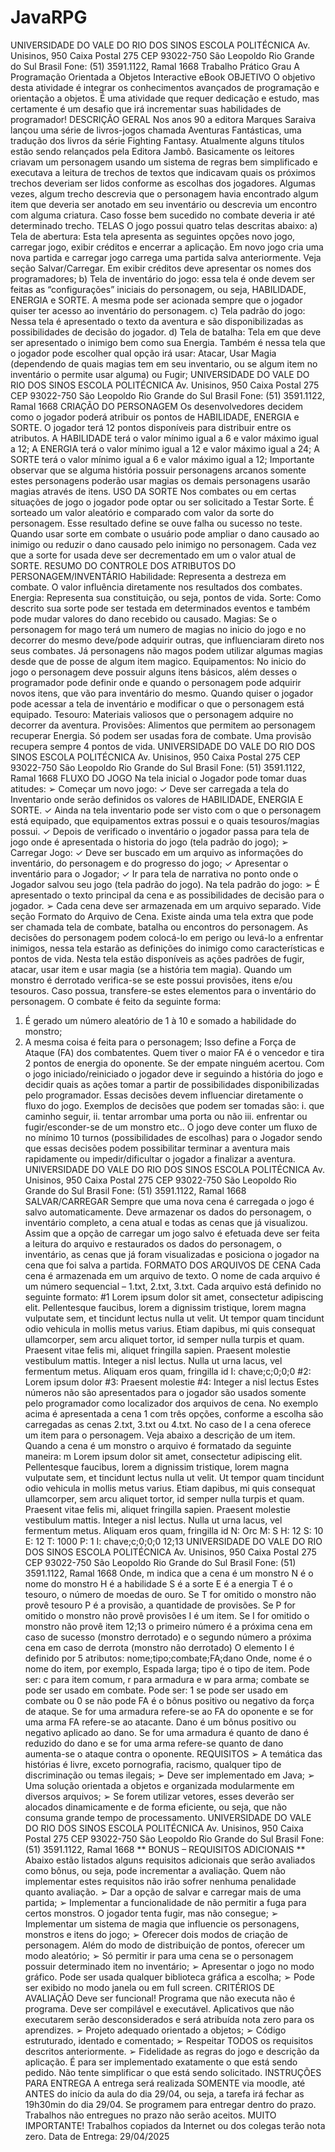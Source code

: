 # JavaRPG

UNIVERSIDADE DO VALE DO RIO DOS SINOS
ESCOLA POLITÉCNICA
Av. Unisinos, 950 Caixa Postal 275 CEP 93022-750 São Leopoldo Rio Grande do Sul Brasil
Fone: (51) 3591.1122, Ramal 1668
Trabalho Prático Grau A
Programação Orientada a Objetos
Interactive eBook
OBJETIVO
O objetivo desta atividade é integrar os conhecimentos avançados de programação e orientação a
objetos. É uma atividade que requer dedicação e estudo, mas certamente é um desafio que irá incrementar
suas habilidades de programador!
DESCRIÇÃO GERAL
Nos anos 90 a editora Marques Saraiva lançou uma série de livros-jogos chamada Aventuras Fantásticas,
uma tradução dos livros da série Fighting Fantasy. Atualmente alguns títulos estão sendo relançados pela
Editora Jambô. Basicamente os leitores criavam um personagem usando um sistema de regras bem
simplificado e executava a leitura de trechos de textos que indicavam quais os próximos trechos deveriam ser
lidos conforme as escolhas dos jogadores. Algumas vezes, algum trecho descrevia que o personagem havia
encontrado algum item que deveria ser anotado em seu inventário ou descrevia um encontro com alguma
criatura. Caso fosse bem sucedido no combate deveria ir até determinado trecho.
TELAS
O jogo possui quatro telas descritas abaixo:
a) Tela de abertura: Esta tela apresenta as seguintes opções novo jogo, carregar jogo, exibir créditos e
encerrar a aplicação. Em novo jogo cria uma nova partida e carregar jogo carrega uma partida salva
anteriormente. Veja seção Salvar/Carregar. Em exibir créditos deve apresentar os nomes dos programadores;
b) Tela de inventário do jogo: essa tela é onde devem ser feitas as “configurações” iniciais do
personagem, ou seja, HABILIDADE, ENERGIA e SORTE. A mesma pode ser acionada sempre que o jogador
quiser ter acesso ao inventário do personagem.
c) Tela padrão do jogo: Nessa tela é apresentado o texto da aventura e são disponibilizadas as
possibilidades de decisão do jogador.
d) Tela de batalha: Tela em que deve ser apresentado o inimigo bem como sua Energia. Também é
nessa tela que o jogador pode escolher qual opção irá usar: Atacar, Usar Magia (dependendo de quais magias
tem em seu inventario, ou se algum item no inventário o permite usar alguma) ou Fugir;
UNIVERSIDADE DO VALE DO RIO DOS SINOS
ESCOLA POLITÉCNICA
Av. Unisinos, 950 Caixa Postal 275 CEP 93022-750 São Leopoldo Rio Grande do Sul Brasil
Fone: (51) 3591.1122, Ramal 1668
CRIAÇÃO DO PERSONAGEM
Os desenvolvedores decidem como o jogador poderá atribuir os pontos de HABILIDADE, ENERGIA e
SORTE. O jogador terá 12 pontos disponíveis para distribuir entre os atributos.
A HABILIDADE terá o valor mínimo igual a 6 e valor máximo igual a 12;
A ENERGIA terá o valor mínimo igual a 12 e valor máximo igual a 24;
A SORTE terá o valor mínimo igual a 6 e valor máximo igual a 12;
Importante observar que se alguma história possuir personagens arcanos somente estes personagens
poderão usar magias os demais personagens usarão magias através de itens.
USO DA SORTE
Nos combates ou em certas situações de jogo o jogador pode optar ou ser solicitado a Testar Sorte. É
sorteado um valor aleatório e comparado com valor da sorte do personagem. Esse resultado define se ouve
falha ou sucesso no teste. Quando usar sorte em combate o usuário pode ampliar o dano causado ao inimigo
ou reduzir o dano causado pelo inimigo no personagem. Cada vez que a sorte for usada deve ser
decrementado em um o valor atual de SORTE.
RESUMO DO CONTROLE DOS ATRIBUTOS DO PERSONAGEM/INVENTÁRIO
Habilidade: Representa a destreza em combate. O valor influência diretamente nos resultados dos
combates.
Energia: Representa sua constituição, ou seja, pontos de vida.
Sorte: Como descrito sua sorte pode ser testada em determinados eventos e também pode mudar
valores do dano recebido ou causado.
Magias: Se o personagem for mago terá um numero de magias no inicio do jogo e no decorrer do
mesmo deve/pode adquirir outras, que influenciaram direto nos seus combates. Já personagens não magos
podem utilizar algumas magias desde que de posse de algum item magico.
Equipamentos: No inicio do jogo o personagem deve possuir alguns itens básicos, além desses o
programador pode definir onde e quando o personagem pode adquirir novos itens, que vão para inventário do
mesmo. Quando quiser o jogador pode acessar a tela de inventário e modificar o que o personagem está
equipado.
Tesouro: Materiais valiosos que o personagem adquire no decorrer da aventura.
Provisões: Alimentos que permitem ao personagem recuperar Energia. Só podem ser usadas fora de
combate. Uma provisão recupera sempre 4 pontos de vida.
UNIVERSIDADE DO VALE DO RIO DOS SINOS
ESCOLA POLITÉCNICA
Av. Unisinos, 950 Caixa Postal 275 CEP 93022-750 São Leopoldo Rio Grande do Sul Brasil
Fone: (51) 3591.1122, Ramal 1668
FLUXO DO JOGO
Na tela inicial o Jogador pode tomar duas atitudes:
➢ Começar um novo jogo:
✓ Deve ser carregada a tela do Inventario onde serão definidos os valores de HABILIDADE,
ENERGIA E SORTE.
✓ Ainda na tela inventario pode ser visto com o que o personagem está equipado, que
equipamentos extras possui e o quais tesouros/magias possui.
✓ Depois de verificado o inventário o jogador passa para tela de jogo onde é apresentada o
historia do jogo (tela padrão do jogo);
➢ Carregar Jogo:
✓ Deve ser buscado em um arquivo as informações do inventário, do personagem e do progresso
do jogo;
✓ Apresentar o inventário para o Jogador;
✓ Ir para tela de narrativa no ponto onde o Jogador salvou seu jogo (tela padrão do jogo).
Na tela padrão do jogo:
➢ É apresentado o texto principal da cena e as possibilidades de decisão para o jogador.
➢ Cada cena deve ser armazenada em um arquivo separado. Vide seção Formato do Arquivo de Cena.
Existe ainda uma tela extra que pode ser chamada tela de combate, batalha ou encontros do
personagem. As decisões do personagem podem colocá-lo em perigo ou levá-lo a enfrentar inimigos, nessa
tela estarão as definições do inimigo como características e pontos de vida. Nesta tela estão disponíveis as
ações padrões de fugir, atacar, usar item e usar magia (se a história tem magia). Quando um monstro é
derrotado verifica-se se este possui provisões, itens e/ou tesouros. Caso possua, transfere-se estes elementos
para o inventário do personagem.
O combate é feito da seguinte forma:
1. É gerado um número aleatório de 1 à 10 e somado a habilidade do monstro;
2. A mesma coisa é feita para o personagem;
Isso define a Força de Ataque (FA) dos combatentes. Quem tiver o maior FA é o vencedor e tira 2 pontos
de energia do oponente. Se der empate ninguém acertou.
Com o jogo iniciado/reiniciado o jogador deve ir seguindo a história do jogo e decidir quais as ações
tomar a partir de possibilidades disponibilizadas pelo programador. Essas decisões devem influenciar
diretamente o fluxo do jogo. Exemplos de decisões que podem ser tomadas são: i. que caminho seguir, ii.
tentar arrombar uma porta ou não iii. enfrentar ou fugir/esconder-se de um monstro etc.. O jogo deve conter
um fluxo de no mínimo 10 turnos (possibilidades de escolhas) para o Jogador sendo que essas decisões podem
possibilitar terminar a aventura mais rapidamente ou impedir/dificultar o jogador a finalizar a aventura.
UNIVERSIDADE DO VALE DO RIO DOS SINOS
ESCOLA POLITÉCNICA
Av. Unisinos, 950 Caixa Postal 275 CEP 93022-750 São Leopoldo Rio Grande do Sul Brasil
Fone: (51) 3591.1122, Ramal 1668
SALVAR/CARREGAR
Sempre que uma nova cena é carregada o jogo é salvo automaticamente. Deve armazenar os dados do
personagem, o inventário completo, a cena atual e todas as cenas que já visualizou. Assim que a opção de
carregar um jogo salvo é efetuada deve ser feita a leitura do arquivo e restaurados os dados do personagem, o
inventário, as cenas que já foram visualizadas e posiciona o jogador na cena que foi salva a partida.
FORMATO DOS ARQUIVOS DE CENA
Cada cena é armazenada em um arquivo de texto. O nome de cada arquivo é um número sequencial –
1.txt, 2.txt, 3.txt. Cada arquivo está definido no seguinte formato:
#1
Lorem ipsum dolor sit amet, consectetur adipiscing elit. Pellentesque faucibus, lorem a dignissim
tristique, lorem magna vulputate sem, et tincidunt lectus nulla ut velit. Ut tempor quam tincidunt odio
vehicula in mollis metus varius. Etiam dapibus, mi quis consequat ullamcorper, sem arcu aliquet tortor,
id semper nulla turpis et quam. Praesent vitae felis mi, aliquet fringilla sapien. Praesent molestie
vestibulum mattis. Integer a nisl lectus. Nulla ut urna lacus, vel fermentum metus. Aliquam eros quam,
fringilla id
I: chave;c;0;0;0
#2: Lorem ipsum dolor
#3: Praesent molestie
#4: Integer a nisl lectus
Estes números não são apresentados para o jogador são usados somente pelo programador como
localizador dos arquivos de cena. No exemplo acima é apresentada a cena 1 com três opções, conforme a
escolha são carregadas as cenas 2.txt, 3.txt ou 4.txt. No caso de I a cena oferece um item para o personagem.
Veja abaixo a descrição de um item.
Quando a cena é um monstro o arquivo é formatado da seguinte maneira:
m
Lorem ipsum dolor sit amet, consectetur adipiscing elit. Pellentesque faucibus, lorem a dignissim
tristique, lorem magna vulputate sem, et tincidunt lectus nulla ut velit. Ut tempor quam tincidunt odio
vehicula in mollis metus varius. Etiam dapibus, mi quis consequat ullamcorper, sem arcu aliquet tortor,
id semper nulla turpis et quam. Praesent vitae felis mi, aliquet fringilla sapien. Praesent molestie
vestibulum mattis. Integer a nisl lectus. Nulla ut urna lacus, vel fermentum metus. Aliquam eros quam,
fringilla id
N: Orc
M: S
H: 12
S: 10
E: 12
T: 1000
P: 1
I: chave;c;0;0;0
12;13
UNIVERSIDADE DO VALE DO RIO DOS SINOS
ESCOLA POLITÉCNICA
Av. Unisinos, 950 Caixa Postal 275 CEP 93022-750 São Leopoldo Rio Grande do Sul Brasil
Fone: (51) 3591.1122, Ramal 1668
Onde,
m indica que a cena é um monstro
N é o nome do monstro
H é a habilidade
S é a sorte
E é a energia
T é o tesouro, o número de moedas de ouro. Se T for omitido o monstro não provê tesouro
P é a provisão, a quantidade de provisões. Se P for omitido o monstro não provê provisões
I é um item. Se I for omitido o monstro não provê item
12;13 o primeiro número é a próxima cena em caso de sucesso (monstro derrotado) e o segundo número a
próxima cena em caso de derrota (monstro não derrotado)
O elemento I é definido por 5 atributos:
nome;tipo;combate;FA;dano
Onde,
nome é o nome do item, por exemplo, Espada larga;
tipo é o tipo de item. Pode ser: c para item comum, r para armadura e w para arma;
combate se pode ser usado em combate. Pode ser: 1 se pode ser usado em combate ou 0 se não pode
FA é o bônus positivo ou negativo da força de ataque. Se for uma armadura refere-se ao FA do oponente e se
for uma arma FA refere-se ao atacante.
Dano é um bônus positivo ou negativo aplicado ao dano. Se for uma armadura é quanto de dano é reduzido do
dano e se for uma arma refere-se quanto de dano aumenta-se o ataque contra o oponente.
REQUISITOS
➢ A temática das histórias é livre, exceto pornografia, racismo, qualquer tipo de discriminação
ou temas ilegais;
➢ Deve ser implementado em Java;
➢ Uma solução orientada a objetos e organizada modularmente em diversos arquivos;
➢ Se forem utilizar vetores, esses deverão ser alocados dinamicamente e de forma eficiente,
ou seja, que não consuma grande tempo de processamento.
UNIVERSIDADE DO VALE DO RIO DOS SINOS
ESCOLA POLITÉCNICA
Av. Unisinos, 950 Caixa Postal 275 CEP 93022-750 São Leopoldo Rio Grande do Sul Brasil
Fone: (51) 3591.1122, Ramal 1668
** BONUS – REQUISITOS ADICIONAIS **
Abaixo estão listados alguns requisitos adicionais que serão avaliados como bônus, ou seja, pode
incrementar a avaliação. Quem não implementar estes requisitos não irão sofrer nenhuma penalidade
quanto avaliação.
➢ Dar a opção de salvar e carregar mais de uma partida;
➢ Implementar a funcionalidade de não permitir a fuga para certos monstros. O jogador tenta fugir,
mas não consegue;
➢ Implementar um sistema de magia que influencie os personagens, monstros e itens do jogo;
➢ Oferecer dois modos de criação de personagem. Além do modo de distribuição de pontos, oferecer
um modo aleatório;
➢ Só permitir ir para uma cena se o personagem possuir determinado item no inventário;
➢ Apresentar o jogo no modo gráfico. Pode ser usada qualquer biblioteca gráfica a escolha;
➢ Pode ser exibido no modo janela ou em full screen.
CRITÉRIOS DE AVALIAÇÃO
Deve ser funcional! Programa que não executa não é programa. Deve ser compilável e executável.
Aplicativos que não executarem serão desconsiderados e será atribuída nota zero para os aprendizes.
➢ Projeto adequado orientado a objetos;
➢ Código estruturado, identado e comentado;
➢ Respeitar TODOS os requisitos descritos anteriormente.
➢ Fidelidade as regras do jogo e descrição da aplicação. É para ser implementado exatamente o que
está sendo pedido. Não tente simplificar o que está sendo solicitado.
INSTRUÇÕES PARA ENTREGA
A entrega será realizada SOMENTE via moodle, até ANTES do início da aula do dia 29/04, ou seja, a
tarefa irá fechar as 19h30min do dia 29/04. Se programem para entregar dentro do prazo. Trabalhos não
entregues no prazo não serão aceitos.
MUITO IMPORTANTE!
Trabalhos copiados da Internet ou dos colegas terão nota zero.
Data de Entrega: 29/04/2025
